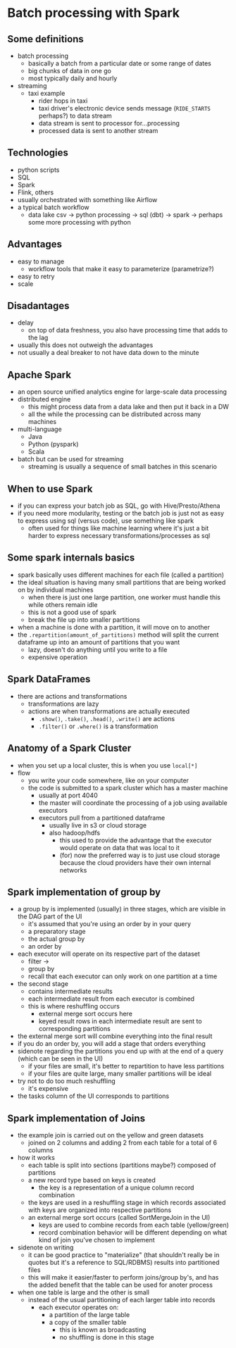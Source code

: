 # Batch processing with Spark

## Some definitions
- batch processing
    - basically a batch from a particular date or some range of dates
    - big chunks of data in one go
    - most typically daily and hourly
- streaming
    - taxi example
        - rider hops in taxi
        - taxi driver's electronic device sends message (`RIDE_STARTS` perhaps?) to data stream
        - data stream is sent to processor for...processing
        - processed data is sent to another stream

## Technologies
- python scripts
- SQL
- Spark
- Flink, others
- usually orchestrated with something like Airflow
- a typical batch workflow
    - data lake csv -> python processing -> sql (dbt) -> spark -> perhaps some more processing with python

## Advantages
- easy to manage
    - workflow tools that make it easy to parameterize (parametrize?)
- easy to retry
- scale

## Disadantages
- delay
    - on top of data freshness, you also have processing time that adds to the lag
- usually this does not outweigh the advantages
- not usually a deal breaker to not have data down to the minute

## Apache Spark
- an open source unified analytics engine for large-scale data processing
- distributed engine
    - this might process data from a data lake and then put it back in a DW
    - all the while the processing can be distributed across many machines
- multi-language
    - Java
    - Python (pyspark)
    - Scala
- batch but can be used for streaming
    - streaming is usually a sequence of small batches in this scenario

## When to use Spark
- if you can express your batch job as SQL, go with Hive/Presto/Athena
- if you need more modularity, testing or the batch job is just not as easy to express using sql (versus code), use something like spark
    - often used for things like machine learning where it's just a bit harder to express necessary transformations/processes as sql

## Some spark internals basics
- spark basically uses different machines for each file (called a partition)
- the ideal situation is having many small partitions that are being worked on by individual machines
    - when there is just one large partition, one worker must handle this while others remain idle
    - this is not a good use of spark
    - break the file up into smaller partitions
- when a machine is done with a partition, it will move on to another
- the `.repartition(amount_of_partitions)` method will split the current dataframe up into an amount of partitions that you want
    - lazy, doesn't do anything until you write to a file
    - expensive operation

## Spark DataFrames
- there are actions and transformations
    - transformations are lazy
    - actions are when transformations are actually executed
        - `.show()`, `.take()`, `.head()`, `.write()` are actions
        - `.filter()` or `.where()` is a transformation

## Anatomy of a Spark Cluster
- when you set up a local cluster, this is when you use `local[*]`
- flow
    - you write your code somewhere, like on your computer
    - the code is submitted to a spark cluster which has a master machine
        - usually at port 4040
        - the master will coordinate the processing of a job using available executors
        - executors pull from a partitioned dataframe
            - usually live in s3 or cloud storage
            - also hadoop/hdfs
                - this used to provide the advantage that the executor would operate on data that was local to it
                - (for) now the preferred way is to just use cloud storage because the cloud providers have their own internal networks

## Spark implementation of group by
- a group by is implemented (usually) in three stages, which are visible in the DAG part of the UI
    - it's assumed that you're using an order by in your query
    - a preparatory stage
    - the actual group by
    - an order by
- each executor will operate on its respective part of the dataset
    - filter ->
    - group by
    - recall that each executor can only work on one partition at a time
- the second stage
    - contains intermediate results
    - each intermediate result from each executor is combined 
    - this is where reshuffling occurs
        - external merge sort occurs here
        - keyed result rows in each intermediate result are sent to corresponding partitions
- the external merge sort will combine everything into the final result
- if you do an order by, you will add a stage that orders everything
- sidenote regarding the partitions you end up with at the end of a query (which can be seen in the UI)
    - if your files are small, it's better to repartition to have less partitions
    - if your files are quite large, many smaller partitions will be ideal
- try not to do too much reshuffling
    - it's expensive
- the tasks column of the UI corresponds to partitions

## Spark implementation of Joins
- the example join is carried out on the yellow and green datasets
    - joined on 2 columns and adding 2 from each table for a total of 6 columns
- how it works
    - each table is split into sections (partitions maybe?) composed of partitions
    - a new record type based on keys is created
        - the key is a representation of a unique column record combination
    - the keys are used in a reshuffling stage in which records associated with keys are organized into respective partitions
    - an external merge sort occurs (called SortMergeJoin in the UI)
        - keys are used to combine records from each table (yellow/green)
        - record combination behavior will be different depending on what kind of join you've chosen to implement
- sidenote on writing
    - it can be good practice to "materialize" (that shouldn't really be in quotes but it's a reference to SQL/RDBMS) results into partitioned files
    - this will make it easier/faster to perform joins/group by's, and has the added benefit that the table can be used for anoter process
- when one table is large and the other is small
    - instead of the usual partitioning of each larger table into records
        - each executor operates on:
            - a partition of the large table
            - a copy of the smaller table
                - this is known as broadcasting
                - no shuffling is done in this stage
